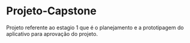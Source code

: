 # Projeto-Capstone
Projeto  referente ao estagio 1 que é o planejamento e a prototipagem do aplicativo para aprovação do projeto. 
